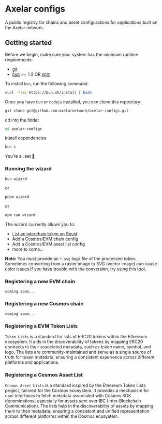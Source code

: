 # Axelar configs

A public registry for chains and asset configurations for applications built on the Axelar network.

## Getting started

Before we begin, make sure your system has the minimum runtime requirements:

- [git](https://git-scm.com/downloads)
- [bun](https://bun.sh/) >= 1.0 OR [npm](https://docs.npmjs.com/)

To install `bun`, run the following command:

```bash
curl -fsSL https://bun.sh/install | bash
```

Once you have `bun` or `nodejs` installed, you can clone this repository:

```bash
git clone git@github.com:axelarnetwork/axelar-configs.git
```

cd into the folder

```bash
cd axelar-configs
```

Install dependencies

```bash
bun i
```

You're all set 🎉

### Running the wizard

```bash
bun wizard
```

or

```bash
pnpm wizard
```

or

```bash
npm run wizard
```

The wizard currently allows you to:

- [List an interchain token on Squid](/cli/wizard/commands/list-squid-token/README.md)
- Add a Cosmos/EVM chain config
- Add a Cosmos/EVM asset list config
- more to come...

**Note:** You must provide an `*.svg` logo file of the processed token. Sometimes converting from a raster image to SVG (vector image) can cause color issues.If you have trouble with the conversion, try using this [tool](https://www.adobe.com/express/feature/image/convert/jpg-to-svg).

### Registering a new EVM chain

`coming soon...`

### Registering a new Cosmos chain

`coming soon...`

### Registering a EVM Token Lists

`Token Lists` is a standard for lists of ERC20 tokens within the Ethereum ecosystem. It aids in the discoverability of tokens by mapping ERC20 contracts to their associated metadata, such as token name, symbol, and logo. The lists are community-maintained and serve as a single source of truth for token metadata, ensuring a consistent experience across different platforms and applications.

### Registering a Cosmos Asset List

`Cosmos Asset Lists` is a standard inspired by the Ethereum Token Lists project, tailored for the Cosmos ecosystem. It provides a mechanism for user interfaces to fetch metadata associated with Cosmos SDK denominations, especially for assets sent over IBC (Inter-Blockchain Communication). The lists help in the discoverability of assets by mapping them to their metadata, ensuring a consistent and unified representation across different platforms within the Cosmos ecosystem.

